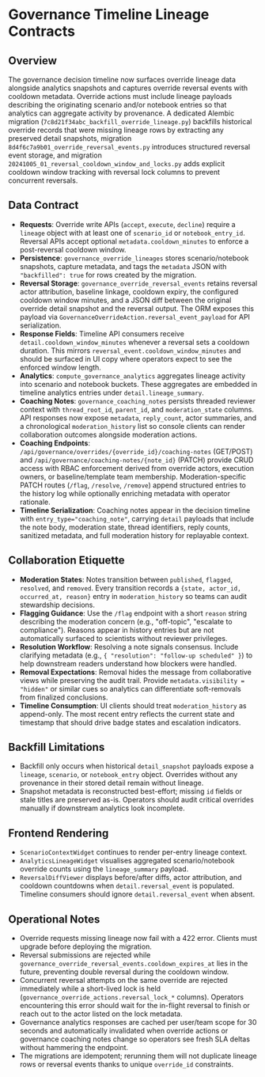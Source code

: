 # Governance Timeline Lineage Contracts

## Overview

The governance decision timeline now surfaces override lineage data alongside analytics snapshots and captures override reversal events with cooldown metadata. Override actions must include lineage payloads describing the originating scenario and/or notebook entries so that analytics can aggregate activity by provenance. A dedicated Alembic migration (`7c8d21f34abc_backfill_override_lineage.py`) backfills historical override records that were missing lineage rows by extracting any preserved detail snapshots, migration `8d4f6c7a9b01_override_reversal_events.py` introduces structured reversal event storage, and migration `20241005_01_reversal_cooldown_window_and_locks.py` adds explicit cooldown window tracking with reversal lock columns to prevent concurrent reversals.

## Data Contract

- **Requests**: Override write APIs (`accept`, `execute`, `decline`) require a `lineage` object with at least one of `scenario_id` or `notebook_entry_id`. Reversal APIs accept optional `metadata.cooldown_minutes` to enforce a post-reversal cooldown window.
- **Persistence**: `governance_override_lineages` stores scenario/notebook snapshots, capture metadata, and tags the `metadata` JSON with `"backfilled": true` for rows created by the migration.
- **Reversal Storage**: `governance_override_reversal_events` retains reversal actor attribution, baseline linkage, cooldown expiry, the configured cooldown window minutes, and a JSON diff between the original override detail snapshot and the reversal output. The ORM exposes this payload via `GovernanceOverrideAction.reversal_event_payload` for API serialization.
- **Response Fields**: Timeline API consumers receive `detail.cooldown_window_minutes` whenever a reversal sets a cooldown duration. This mirrors `reversal_event.cooldown_window_minutes` and should be surfaced in UI copy where operators expect to see the enforced window length.
- **Analytics**: `compute_governance_analytics` aggregates lineage activity into scenario and notebook buckets. These aggregates are embedded in timeline analytics entries under `detail.lineage_summary`.
- **Coaching Notes**: `governance_coaching_notes` persists threaded reviewer context with `thread_root_id`, `parent_id`, and `moderation_state` columns. API responses now expose `metadata`, `reply_count`, actor summaries, and a chronological `moderation_history` list so console clients can render collaboration outcomes alongside moderation actions.
- **Coaching Endpoints**: `/api/governance/overrides/{override_id}/coaching-notes` (GET/POST) and `/api/governance/coaching-notes/{note_id}` (PATCH) provide CRUD access with RBAC enforcement derived from override actors, execution owners, or baseline/template team membership. Moderation-specific PATCH routes (`/flag`, `/resolve`, `/remove`) append structured entries to the history log while optionally enriching metadata with operator rationale.
- **Timeline Serialization**: Coaching notes appear in the decision timeline with `entry_type="coaching_note"`, carrying `detail` payloads that include the note body, moderation state, thread identifiers, reply counts, sanitized metadata, and full moderation history for replayable context.

## Collaboration Etiquette

- **Moderation States**: Notes transition between `published`, `flagged`, `resolved`, and `removed`. Every transition records a `{state, actor_id, occurred_at, reason}` entry in `moderation_history` so teams can audit stewardship decisions.
- **Flagging Guidance**: Use the `/flag` endpoint with a short `reason` string describing the moderation concern (e.g., "off-topic", "escalate to compliance"). Reasons appear in history entries but are not automatically surfaced to scientists without reviewer privileges.
- **Resolution Workflow**: Resolving a note signals consensus. Include clarifying metadata (e.g., `{ "resolution": "follow-up scheduled" }`) to help downstream readers understand how blockers were handled.
- **Removal Expectations**: Removal hides the message from collaborative views while preserving the audit trail. Provide `metadata.visibility = "hidden"` or similar cues so analytics can differentiate soft-removals from finalized conclusions.
- **Timeline Consumption**: UI clients should treat `moderation_history` as append-only. The most recent entry reflects the current state and timestamp that should drive badge states and escalation indicators.

## Backfill Limitations

- Backfill only occurs when historical `detail_snapshot` payloads expose a `lineage`, `scenario`, or `notebook_entry` object. Overrides without any provenance in their stored detail remain without lineage.
- Snapshot metadata is reconstructed best-effort; missing `id` fields or stale titles are preserved as-is. Operators should audit critical overrides manually if downstream analytics look incomplete.

## Frontend Rendering

- `ScenarioContextWidget` continues to render per-entry lineage context.
- `AnalyticsLineageWidget` visualises aggregated scenario/notebook override counts using the `lineage_summary` payload.
- `ReversalDiffViewer` displays before/after diffs, actor attribution, and cooldown countdowns when `detail.reversal_event` is populated. Timeline consumers should ignore `detail.reversal_event` when absent.

## Operational Notes

- Override requests missing lineage now fail with a 422 error. Clients must upgrade before deploying the migration.
- Reversal submissions are rejected while `governance_override_reversal_events.cooldown_expires_at` lies in the future, preventing double reversal during the cooldown window.
- Concurrent reversal attempts on the same override are rejected immediately while a short-lived lock is held (`governance_override_actions.reversal_lock_*` columns). Operators encountering this error should wait for the in-flight reversal to finish or reach out to the actor listed on the lock metadata.
- Governance analytics responses are cached per user/team scope for 30 seconds and automatically invalidated when override actions or governance coaching notes change so operators see fresh SLA deltas without hammering the endpoint.
- The migrations are idempotent; rerunning them will not duplicate lineage rows or reversal events thanks to unique `override_id` constraints.

